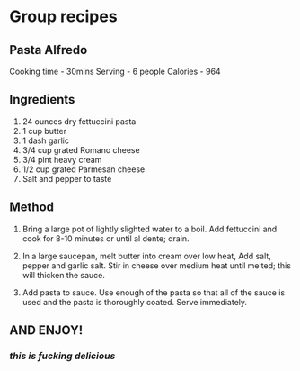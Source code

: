 # Group recipes

## Pasta Alfredo

Cooking time - 30mins
Serving - 6 people
Calories - 964

## Ingredients

1. 24 ounces dry fettuccini pasta 
2. 1 cup butter
3. 1 dash garlic
4. 3/4 cup grated Romano cheese
5. 3/4 pint heavy cream
6. 1/2 cup grated Parmesan cheese
7. Salt and pepper to taste

## Method

1. Bring a large pot of lightly slighted water to a boil. Add fettuccini and cook for 8-10 minutes or until al dente; drain.

2. In a large saucepan, melt butter into cream over low heat, Add salt, pepper and garlic salt. Stir in cheese over medium heat until melted; this will thicken the sauce.

3. Add pasta to sauce. Use enough of the pasta so that all of the sauce is used and the pasta is thoroughly coated. Serve immediately.  

## AND ENJOY!

### _this is **fucking** delicious_

